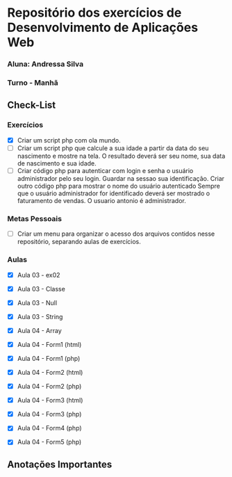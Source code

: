 # Repositório dos exercícios de Desenvolvimento de Aplicações Web

### Aluna: Andressa Silva
### Turno - Manhã

## Check-List

### Exercícios

- [x] Criar um script php com ola mundo.
- [ ] Criar um script php que calcule a sua idade a partir da data do seu nascimento e mostre na tela. O resultado deverá ser seu nome, sua data de nascimento e sua idade.
- [ ] Criar código php para autenticar com login e senha o usuário administrador pelo seu login.
Guardar na sessao sua identificação.
Criar outro código php para mostrar o nome do usuário autenticado
Sempre que o usuário administrador for identificado deverá ser mostrado o faturamento de vendas. 
O usuario antonio é administrador.

### Metas Pessoais

- [ ] Criar um menu para organizar o acesso dos arquivos contidos nesse repositório, separando aulas de exercícios.

### Aulas

- [x] Aula 03 - ex02
- [x] Aula 03 - Classe
- [x] Aula 03 - Null
- [x] Aula 03 - String
- [x] Aula 04 - Array
- [x] Aula 04 - Form1 (html)
- [x] Aula 04 - Form1 (php)
- [x] Aula 04 - Form2 (html)
- [x] Aula 04 - Form2 (php)
- [x] Aula 04 - Form3 (html)
- [x] Aula 04 - Form3 (php)
- [x] Aula 04 - Form4 (php)
- [x] Aula 04 - Form5 (php)


## Anotações Importantes